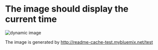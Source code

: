 # The image should display the current time

![dynamic image](http://readme-cache-test.mybluemix.net/test/)

The image is generated by http://readme-cache-test.mybluemix.net/test

